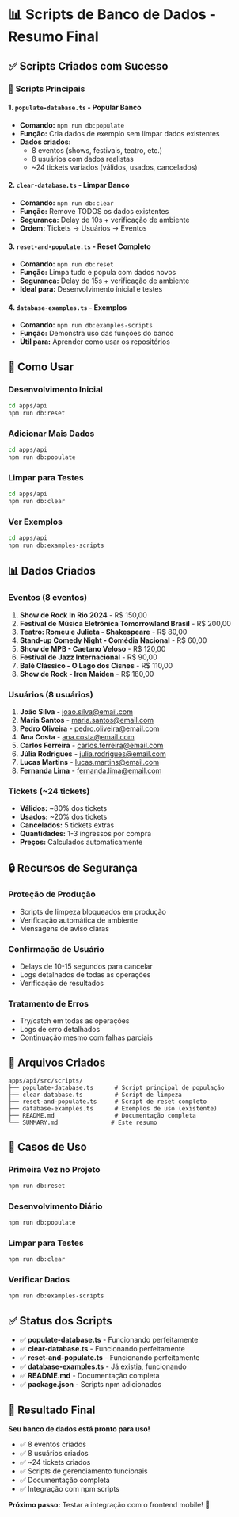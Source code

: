# 📊 Scripts de Banco de Dados - Resumo Final

## ✅ Scripts Criados com Sucesso

### 🎯 **Scripts Principais**

#### 1. `populate-database.ts` - Popular Banco
- **Comando:** `npm run db:populate`
- **Função:** Cria dados de exemplo sem limpar dados existentes
- **Dados criados:**
  - 8 eventos (shows, festivais, teatro, etc.)
  - 8 usuários com dados realistas
  - ~24 tickets variados (válidos, usados, cancelados)

#### 2. `clear-database.ts` - Limpar Banco
- **Comando:** `npm run db:clear`
- **Função:** Remove TODOS os dados existentes
- **Segurança:** Delay de 10s + verificação de ambiente
- **Ordem:** Tickets → Usuários → Eventos

#### 3. `reset-and-populate.ts` - Reset Completo
- **Comando:** `npm run db:reset`
- **Função:** Limpa tudo e popula com dados novos
- **Segurança:** Delay de 15s + verificação de ambiente
- **Ideal para:** Desenvolvimento inicial e testes

#### 4. `database-examples.ts` - Exemplos
- **Comando:** `npm run db:examples-scripts`
- **Função:** Demonstra uso das funções do banco
- **Útil para:** Aprender como usar os repositórios

## 🚀 **Como Usar**

### **Desenvolvimento Inicial**
```bash
cd apps/api
npm run db:reset
```

### **Adicionar Mais Dados**
```bash
cd apps/api
npm run db:populate
```

### **Limpar para Testes**
```bash
cd apps/api
npm run db:clear
```

### **Ver Exemplos**
```bash
cd apps/api
npm run db:examples-scripts
```

## 📊 **Dados Criados**

### **Eventos (8 eventos)**
1. **Show de Rock In Rio 2024** - R$ 150,00
2. **Festival de Música Eletrônica Tomorrowland Brasil** - R$ 200,00
3. **Teatro: Romeu e Julieta - Shakespeare** - R$ 80,00
4. **Stand-up Comedy Night - Comédia Nacional** - R$ 60,00
5. **Show de MPB - Caetano Veloso** - R$ 120,00
6. **Festival de Jazz Internacional** - R$ 90,00
7. **Balé Clássico - O Lago dos Cisnes** - R$ 110,00
8. **Show de Rock - Iron Maiden** - R$ 180,00

### **Usuários (8 usuários)**
1. **João Silva** - joao.silva@email.com
2. **Maria Santos** - maria.santos@email.com
3. **Pedro Oliveira** - pedro.oliveira@email.com
4. **Ana Costa** - ana.costa@email.com
5. **Carlos Ferreira** - carlos.ferreira@email.com
6. **Júlia Rodrigues** - julia.rodrigues@email.com
7. **Lucas Martins** - lucas.martins@email.com
8. **Fernanda Lima** - fernanda.lima@email.com

### **Tickets (~24 tickets)**
- **Válidos:** ~80% dos tickets
- **Usados:** ~20% dos tickets
- **Cancelados:** 5 tickets extras
- **Quantidades:** 1-3 ingressos por compra
- **Preços:** Calculados automaticamente

## 🔒 **Recursos de Segurança**

### **Proteção de Produção**
- Scripts de limpeza bloqueados em produção
- Verificação automática de ambiente
- Mensagens de aviso claras

### **Confirmação de Usuário**
- Delays de 10-15 segundos para cancelar
- Logs detalhados de todas as operações
- Verificação de resultados

### **Tratamento de Erros**
- Try/catch em todas as operações
- Logs de erro detalhados
- Continuação mesmo com falhas parciais

## 📁 **Arquivos Criados**

```
apps/api/src/scripts/
├── populate-database.ts      # Script principal de população
├── clear-database.ts         # Script de limpeza
├── reset-and-populate.ts     # Script de reset completo
├── database-examples.ts      # Exemplos de uso (existente)
├── README.md                 # Documentação completa
└── SUMMARY.md               # Este resumo
```

## 🎯 **Casos de Uso**

### **Primeira Vez no Projeto**
```bash
npm run db:reset
```

### **Desenvolvimento Diário**
```bash
npm run db:populate
```

### **Limpar para Testes**
```bash
npm run db:clear
```

### **Verificar Dados**
```bash
npm run db:examples-scripts
```

## ✅ **Status dos Scripts**

- ✅ **populate-database.ts** - Funcionando perfeitamente
- ✅ **clear-database.ts** - Funcionando perfeitamente  
- ✅ **reset-and-populate.ts** - Funcionando perfeitamente
- ✅ **database-examples.ts** - Já existia, funcionando
- ✅ **README.md** - Documentação completa
- ✅ **package.json** - Scripts npm adicionados

## 🎉 **Resultado Final**

**Seu banco de dados está pronto para uso!**

- ✅ 8 eventos criados
- ✅ 8 usuários criados  
- ✅ ~24 tickets criados
- ✅ Scripts de gerenciamento funcionais
- ✅ Documentação completa
- ✅ Integração com npm scripts

**Próximo passo:** Testar a integração com o frontend mobile! 🚀
